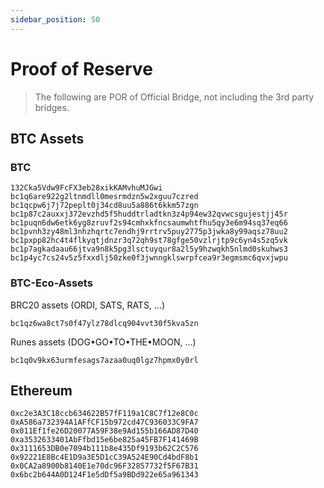 ```yaml
---
sidebar_position: 50
---
```


# Proof of Reserve

> The following are POR of Official Bridge, not including the 3rd party bridges.

## BTC Assets

### BTC

```
132Cka5Vdw9FcFX3eb28xikKAMvhuMJGwi
bc1q6are922g2ltnmdll0mesrmdzn5w2xguu7czred
bc1qcpw6j7j72peplt0j34cd8uu5a886t6kkm57zgn
bc1p87c2auxxj372evzhd5f5huddtrladtkn3z4p94ew32qvwcsgujestjj45r
bc1puqn6dw6etk6yg8zruvf2s94cmhxkfncsaumwhtfhu5qy3e6m94sq37eq66
bc1pvnh3zy48ml3nhzhqrtc7endhj9rrtrv5puy2775p3jwka8y99aqsz78uu2
bc1pxpp82hc4t4flkyqtjdnzr3q72qh9st78gfge50vzlrjtp9c6yn4s5zq5vk
bc1p7agkadaau66jtva9n8k5pg3lsctuyqur8a2l5y9hzwqkh5nlmd0skuhws3
bc1p4yc7cs24v5z5fxxdlj50zke0f3jwnngklswrpfcea9r3egmsmc6qvxjwpu
```

### BTC-Eco-Assets

BRC20 assets (ORDI, SATS, RATS, ...)

```
bc1qz6wa8ct7s0f47ylz78dlcq904vvt30f5kva5zn
```

Runes assets (DOG•GO•TO•THE•MOON, ...)

```
bc1q0v9kx63urmfesags7azaa0uq0lgz7hpmx0y0rl
```

## Ethereum

```
0xc2e3A3C18ccb634622B57fF119a1C8C7f12e8C0c
0xA586a732394A1AFfCF15b972cd47C936033C9FA7
0x011Ef1fe26D20077A59F38e9Ad155b166AD87D40
0xa3532633401AbFfbd15e6be825a45FB7F141469B
0x3111653DB0e7094b111b8e435Df9193b62C2C576
0x92221E8Bc4E1D9a3E5D1cC39A524E90Cd4bdF8b1
0x0CA2a8900b8140E1e70dc96F32857732f5F67B31
0x6bc2b644A0D124F1e5dDf5a9BDd922e65a961343
```

